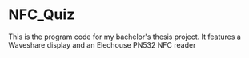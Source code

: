 # NFC_Quiz
This is the program code for my bachelor's thesis project. It features a Waveshare display and an Elechouse PN532 NFC reader
